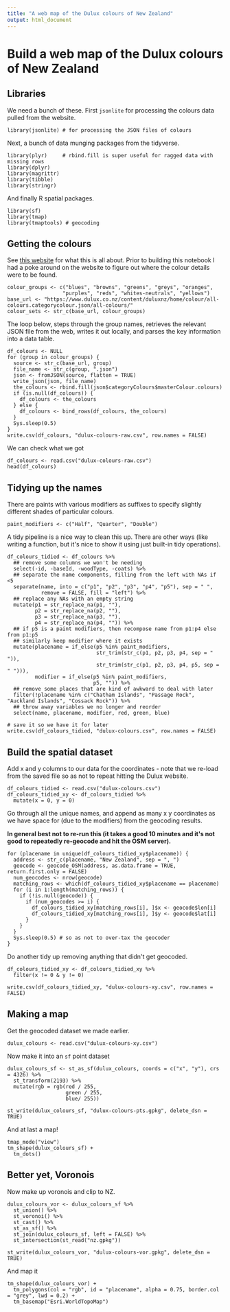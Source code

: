 ```yaml
---
title: "A web map of the Dulux colours of New Zealand"
output: html_document
---
```


# Build a web map of the Dulux colours of New Zealand

## Libraries

We need a bunch of these. First `jsonlite` for processing the colours data pulled from the website.

```{r message = FALSE}
library(jsonlite) # for processing the JSON files of colours
```

Next, a bunch of data munging packages from the tidyverse.

```{r message = FALSE}
library(plyr)     # rbind.fill is super useful for ragged data with missing rows
library(dplyr)  
library(magrittr)
library(tibble)
library(stringr) 
```

And finally R spatial packages.

```{r message = FALSE}
library(sf)
library(tmap)
library(tmaptools) # geocoding
```

## Getting the colours

See [this website](https://www.dulux.co.nz/colour/colours-of-new-zealand) for what this is all about. Prior to building this notebook I had a poke around on the website to figure out where the colour details were to be found.

```{r}
colour_groups <- c("blues", "browns", "greens", "greys", "oranges",
                  "purples", "reds", "whites-neutrals", "yellows")
base_url <- "https://www.dulux.co.nz/content/duluxnz/home/colour/all-colours.categorycolour.json/all-colours/"
colour_sets <- str_c(base_url, colour_groups)
```

The loop below, steps through the group names, retrieves the relevant JSON file from the web, writes it out locally, and parses the key information into a data table.

```{r eval = FALSE}
df_colours <- NULL
for (group in colour_groups) {
  source <- str_c(base_url, group)
  file_name <- str_c(group, ".json")
  json <- fromJSON(source, flatten = TRUE)
  write_json(json, file_name)
  the_colours <- rbind.fill(json$categoryColours$masterColour.colours)
  if (is.null(df_colours)) {
    df_colours <- the_colours
  } else {
    df_colours <- bind_rows(df_colours, the_colours)
  }
  Sys.sleep(0.5)  
}
write.csv(df_colours, "dulux-colours-raw.csv", row.names = FALSE)
```

We can check what we got

```{r}
df_colours <- read.csv("dulux-colours-raw.csv")
head(df_colours)
```

## Tidying up the names
There are paints with various modifiers as suffixes to specify slightly different shades of particular colours.

```{r}
paint_modifiers <- c("Half", "Quarter", "Double")
```

A tidy pipeline is a nice way to clean this up. There are other ways (like writing a function, but it's nice to show it using just built-in tidy operations).

```{r eval = FALSE}
df_colours_tidied <- df_colours %>%
  ## remove some columns we won't be needing
  select(-id, -baseId, -woodType, -coats) %>%
  ## separate the name components, filling from the left with NAs if <5
  separate(name, into = c("p1", "p2", "p3", "p4", "p5"), sep = " ", 
           remove = FALSE, fill = "left") %>%
  ## replace any NAs with an empty string
  mutate(p1 = str_replace_na(p1, ""),
         p2 = str_replace_na(p2, ""),
         p3 = str_replace_na(p3, ""),
         p4 = str_replace_na(p4, "")) %>%
  ## if p5 is a paint modifiers, then recompose name from p1:p4 else from p1:p5
  ## similarly keep modifier where it exists
  mutate(placename = if_else(p5 %in% paint_modifiers, 
                             str_trim(str_c(p1, p2, p3, p4, sep = " ")), 
                             str_trim(str_c(p1, p2, p3, p4, p5, sep = " "))),
         modifier = if_else(p5 %in% paint_modifiers, 
                            p5, "")) %>%
  ## remove some places that are kind of awkward to deal with later
  filter(!placename %in% c("Chatham Islands", "Passage Rock", "Auckland Islands", "Cossack Rock")) %>%
  ## throw away variables we no longer and reorder
  select(name, placename, modifier, red, green, blue)

# save it so we have it for later
write.csv(df_colours_tidied, "dulux-colours.csv", row.names = FALSE)
```

## Build the spatial dataset

Add x and y columns to our data for the coordinates - note that we re-load from the saved file so as not to repeat hitting the Dulux website.

```{r}
df_colours_tidied <- read.csv("dulux-colours.csv")
df_colours_tidied_xy <- df_colours_tidied %>%
  mutate(x = 0, y = 0)
```

Go through all the unique names, and append as many x y coordinates as we have space for (due to the modifiers) from the geocoding results.

**In general best not to re-run this (it takes a good 10 minutes and it's not good to repeatedly re-geocode and hit the OSM server).**

```{r eval = FALSE}
for (placename in unique(df_colours_tidied_xy$placename)) {
  address <- str_c(placename, "New Zealand", sep = ", ")
  geocode <- geocode_OSM(address, as.data.frame = TRUE, return.first.only = FALSE)
  num_geocodes <- nrow(geocode)
  matching_rows <- which(df_colours_tidied_xy$placename == placename)
  for (i in 1:length(matching_rows)) {
    if (!is.null(geocode)) {
      if (num_geocodes >= i) {
        df_colours_tidied_xy[matching_rows[i], ]$x <- geocode$lon[i] 
        df_colours_tidied_xy[matching_rows[i], ]$y <- geocode$lat[i] 
      }  
    }
  }
  Sys.sleep(0.5) # so as not to over-tax the geocoder
}
```

Do another tidy up removing anything that didn't get geocoded.

```{r eval = FALSE}
df_colours_tidied_xy <- df_colours_tidied_xy %>%
  filter(x != 0 & y != 0)

write.csv(df_colours_tidied_xy, "dulux-colours-xy.csv", row.names = FALSE)
```

## Making a map
Get the geocoded dataset we made earlier.

```{r}
dulux_colours <- read.csv("dulux-colours-xy.csv")
```

Now make it into an `sf` point dataset

```{r}
dulux_colours_sf <- st_as_sf(dulux_colours, coords = c("x", "y"), crs = 4326) %>%
  st_transform(2193) %>%
  mutate(rgb = rgb(red / 255, 
                   green / 255, 
                   blue/ 255))

st_write(dulux_colours_sf, "dulux-colours-pts.gpkg", delete_dsn = TRUE)
```

And at last a map!

```{r}
tmap_mode("view")
tm_shape(dulux_colours_sf) + 
  tm_dots()
```

## Better yet, Voronois

Now make up voronois and clip to NZ.

```{r}
dulux_colours_vor <- dulux_colours_sf %>%
  st_union() %>%
  st_voronoi() %>%
  st_cast() %>%
  st_as_sf() %>%
  st_join(dulux_colours_sf, left = FALSE) %>%
  st_intersection(st_read("nz.gpkg")) 

st_write(dulux_colours_vor, "dulux-colours-vor.gpkg", delete_dsn = TRUE)
```

And map it

```{r}
tm_shape(dulux_colours_vor) + 
  tm_polygons(col = "rgb", id = "placename", alpha = 0.75, border.col = "grey", lwd = 0.2) +
  tm_basemap("Esri.WorldTopoMap")
```
